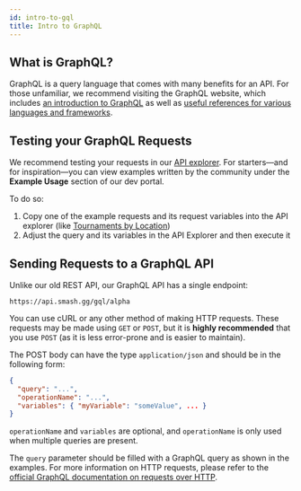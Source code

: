 ```yaml
---
id: intro-to-gql
title: Intro to GraphQL
---
```


## What is GraphQL?

GraphQL is a query language that comes with many benefits for an API.
For those unfamiliar, we recommend visiting the GraphQL website,
which includes <a href="https://graphql.org/learn/" target="_blank">an introduction to GraphQL</a>
as well as
<a href="https://graphql.org/code/" target="_blank">useful references for various languages and frameworks</a>.

## Testing your GraphQL Requests

We recommend testing your requests in our [API explorer](/explorer).
For starters&mdash;and for inspiration&mdash;you can view examples written by the community
under the **Example Usage** section of our dev portal.

To do so:
1) Copy one of the example requests and its request variables into the API explorer
(like [Tournaments by Location](examples/tournaments-by-location))
2) Adjust the query and its variables in the API Explorer and then execute it

## Sending Requests to a GraphQL API

Unlike our old REST API, our GraphQL API has a single endpoint:

```
https://api.smash.gg/gql/alpha
```

You can use cURL or any other method of making HTTP requests.
These requests may be made using `GET` or `POST`,
but it is **highly recommended** that you use `POST` (as it is less error-prone and is easier to maintain).

The POST body can have the type `application/json` and should be in the following form:

```json
{
  "query": "...",
  "operationName": "...",
  "variables": { "myVariable": "someValue", ... }
}
```

`operationName` and `variables` are optional,
and `operationName` is only used when multiple queries are present.

The `query` parameter should be filled with a GraphQL query as shown in the examples.
For more information on HTTP requests, please refer to the 
<a href="https://graphql.github.io/learn/serving-over-http/" target="_blank">official GraphQL documentation 
on requests over HTTP</a>.